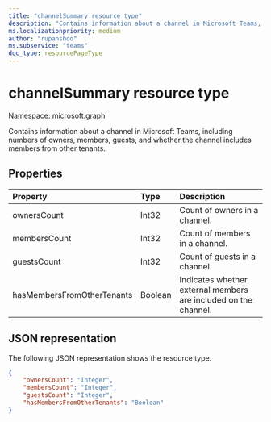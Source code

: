 ```yaml
---
title: "channelSummary resource type"
description: "Contains information about a channel in Microsoft Teams, including numbers of guests, members, and owners, and whether the channel includes members from other tenants."
ms.localizationpriority: medium
author: "rupanshoo"
ms.subservice: "teams"
doc_type: resourcePageType
---
```


# channelSummary resource type

Namespace: microsoft.graph

Contains information about a channel in Microsoft Teams, including numbers of owners, members, guests, and whether the channel includes members from other tenants.

## Properties
|Property|Type|Description|
|:---------------|:--------|:----------|
|ownersCount|Int32|Count of owners in a channel.|
|membersCount|Int32|Count of members in a channel.|
|guestsCount|Int32|Count of guests in a channel.|
|hasMembersFromOtherTenants|Boolean|Indicates whether external members are included on the channel.|


## JSON representation

The following JSON representation shows the resource type.

<!-- {
  "blockType": "resource",
  "@odata.type": "microsoft.graph.channelSummary"
}-->

```json
{
    "ownersCount": "Integer",
    "membersCount": "Integer",
    "guestsCount": "Integer",
    "hasMembersFromOtherTenants": "Boolean"
}
```
